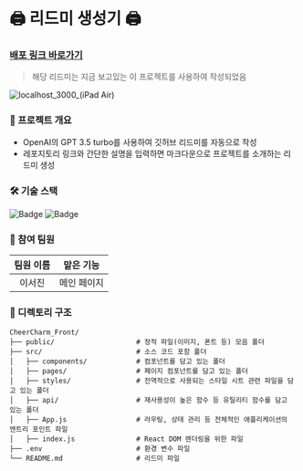 # 🖨️ 리드미 생성기 🖨️

### [배포 링크 바로가기](https://)

> 해당 리드미는 지금 보고있는 이 프로젝트를 사용하여 작성되었음

![localhost_3000_(iPad Air)](https://user-images.githubusercontent.com/102040717/227111875-4f586de2-841f-4550-9586-5bef8fa3783c.png)

### 📝 프로젝트 개요
- OpenAI의 GPT 3.5 turbo를 사용하여 깃허브 리드미를 자동으로 작성
- 레포지토리 링크와 간단한 설명을 입력하면 마크다운으로 프로젝트를 소개하는 리드미 생성

### 🛠️ 기술 스택
![Badge](https://img.shields.io/badge/React-61DAFB?style=flat&logo=React&logoColor=white)
![Badge](https://img.shields.io/badge/Javascript-F7DF1E?style=flat&logo=Javascript&logoColor=black)

### 👥 참여 팀원

|  팀원 이름  |  맡은 기능   |
|:----------:|:----------:|
|    이서진    |  메인 페이지  |

### 📁 디렉토리 구조

```
CheerCharm_Front/
├── public/                    # 정적 파일(이미지, 폰트 등) 모음 폴더
├── src/                       # 소스 코드 포함 폴더
│   ├── components/            # 컴포넌트를 담고 있는 폴더
│   ├── pages/                 # 페이지 컴포넌트를 담고 있는 폴더
│   ├── styles/                # 전역적으로 사용되는 스타일 시트 관련 파일을 담고 있는 폴더
│   ├── api/                   # 재사용성이 높은 함수 등 유틸리티 함수를 담고 있는 폴더
│   ├── App.js                 # 라우팅, 상태 관리 등 전체적인 애플리케이션의 엔트리 포인트 파일
│   ├── index.js               # React DOM 렌더링을 위한 파일
├── .env                       # 환경 변수 파일
└── README.md                  # 리드미 파일
```
